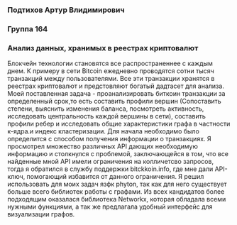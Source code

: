 ### Подтихов Артур Влидимирович
### Группа 164
### Анализ данных, хранимых в реестрах криптовалют
Блокчейн технологии становятся все распространеннее с каждым днем. К примеру в сети Bitcoin ежедневно проводятся сотни тысяч транзакций между пользователями. Все эти транзакции хранятся в реестрах криптовалют и предстовляют богатый дадтасет для анализа. Моей поставленная задача - проанализировать биткоин транзакции за определенный срок,то есть составить профили вершин (Сопоставить степени, выяснить изменения баланса, посмотреть активность, исследовать центральность каждой вершины в сети), составить профили ребер и исследовать общие характеристики графа в частности к-ядра.и индекс кластеризации.
Для начала необходимо было определится с способом получения информации о транзакциях. Я просмотрел множество различных API дающих необходимую информацию и столкнулся с проблемой, заключающейся в том, что все найденные мной API имели ограничения на колличетсво запросов, тогда я обратился в службу поддержки bitckkoin.info, где мне дали API-ключ, помогающий избавится от данного ограничения. 
Я решил использовать для моих задач язфк phyton, так как для него существует больше всего библиотек работы с графами. Из всех кандидатов более подходящим оказалася библиотека Networkx, которая обладала всеми нужными функциями, а так же предлагала удобный интерфейс для визуализации графов.
